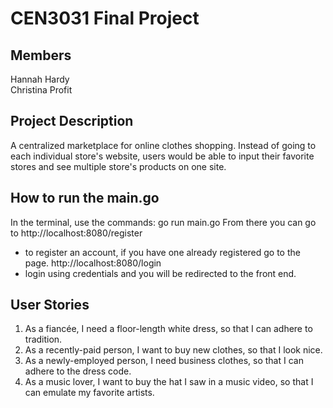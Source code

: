# CEN3031 Final Project
## Members
Hannah Hardy  
Christina Profit  
## Project Description
A centralized marketplace for online clothes shopping. Instead of going to each individual store's website, users would be able to input their favorite stores and see multiple store's products on one site.  
## How to run the main.go
In the terminal, use the commands:
  go run main.go
From there you can go to
  http://localhost:8080/register
  - to register an account, if you have one already registered go to the page.
  http://localhost:8080/login
  - login using credentials and you will be redirected to the front end.

## User Stories
1. As a fiancée, I need a floor-length white dress, so that I can adhere to tradition. 
2. As a recently-paid person, I want to buy new clothes, so that I look nice. 
3. As a newly-employed person, I need business clothes, so that I can adhere to the dress code. 
4. As a music lover, I want to buy the hat I saw in a music video, so that I can emulate my favorite artists. 

